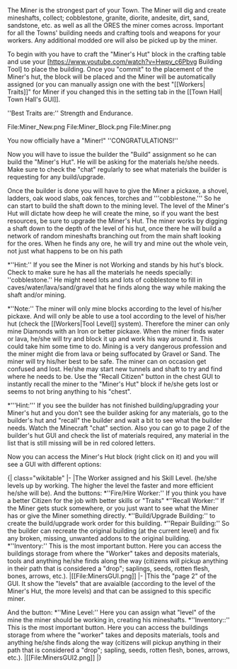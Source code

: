 The Miner is the strongest part of your Town. The Miner will dig and create mineshafts, collect; cobblestone, granite, diorite, andesite, dirt, sand, sandstone, etc. as well as all the ORES the miner comes across. Important for all the Towns' building needs and crafting tools and weapons for your workers. Any additional modded ore will also be picked up by the miner.

To begin with you have to craft the "Miner's Hut" block in the crafting table and use your [https://www.youtube.com/watch?v=Hwpv_c6Pbvg Building Tool] to place the building. Once you "commit" to the placement of the Miner's hut, the block will be placed and the Miner will be automatically assigned (or you can manually assign one with the best  "[[Workers| Traits]]" for Miner if you changed this in the setting tab in the [[Town Hall| Town Hall's GUI]].

''Best Traits are:'' Strength and Endurance.

<gallery style="float:none;width:50%;margin:0 auto;">
File:Miner_New.png
File:Miner_Block.png
File:Miner.png
</gallery>

You now officially have a "Miner!" ''CONGRATULATIONS!''


Now you will have to issue the builder the "Build" assignment so he can build the "Miner's Hut". He will be asking for the materials he/she needs. Make sure to check the "chat" regularly to see what materials the builder is requesting for any build/upgrade.

Once the builder is done you will have to give the Miner a pickaxe, a shovel, ladders, oak wood slabs, oak fences, torches and '''cobblestone.''' So he can start to build the shaft down to the mining level. The level of the Miner's Hut will dictate how deep he will create the mine, so if you want the best resources, be sure to upgrade the Miner's Hut. The miner works by digging a shaft down to the depth of the level of his hut, once there he will build a network of random mineshafts branching out from the main shaft looking for the ores. When he finds any ore, he will try and mine out the whole vein, not just what happens to be on his path

*''Hint:'' If you see the Miner is not Working and stands by his hut's block. Check to make sure he has all the materials he needs specially: ''cobblestone.'' He might need lots and lots of cobblestone to fill in caves/water/lava/sand/gravel that he finds along the way while making the shaft and/or mining.

*''Note:'' The miner will only mine blocks according to the level of his/her pickaxe. And will only be able to use a tool according to the level of his/her hut (check the [[Workers|Tool Level]] system). Therefore the miner can only mine Diamonds with an Iron or better pickaxe. When the miner finds water or lava, he/she will try and block it up and work his way around it. This could take him some time to do. Mining is a very dangerous profession and the miner might die from lava or being suffocated by Gravel or Sand. The miner will try his/her best to be safe. The miner can on occasion get confused and lost. He/she may start new tunnels and shaft to try and find where he needs to be. Use the "Recall Citizen" button in the chest GUI to instantly recall the miner to the "Miner's Hut" block if he/she gets lost or seems to not bring anything to his "chest".

*'''Hint:''' If you see the builder has not finished building/upgrading your Miner's hut and you don't see the builder asking for any materials, go to the builder's hut and "recall" the builder and wait a bit to see what the builder needs. Watch the Minecraft "chat" section. Also you can go to page 2 of the builder's hut GUI and check the list of materials required, any material in the list that is still missing will be in red colored letters.

Now you can access the Miner's Hut block (right click on it) and you will see a GUI with different options:


{| class="wikitable"
|-
|The Worker assigned and his Skill Level. (he/she levels up by working. The higher the level the faster and more efficient he/she will be). And the buttons:
*''Fire/Hire Worker:'' If you think you have a better Citizen for the job with better skills or "Traits"
*''Recall Worker:'' If the Miner gets stuck somewhere, or you just want to see what the Miner has or give the Miner something directly.
*''Build/Upgrade Building:'' to create the build/upgrade work order for this building.
*''Repair Building:'' So the builder can recreate the original building (at the current level) and fix any broken, missing, unwanted addons to the original building.
*''Inventory:'' This is the most important button. Here you can access the buildings storage from where the "Worker" takes and deposits materials, tools and anything he/she finds along the way (citizens will pickup anything in their path that is considered a "drop"; saplings, seeds, rotten flesh, bones, arrows, etc.).
|[[File:MinersGUI.png]]
|-
|This the "page 2" of the GUI. It show the "levels" that are avaialble (according to the level of the Miner's Hut, the more levels) and that can be assigned to this specific miner.

And the button:
*''Mine Level:'' Here you can assign what "level" of the mine the miner should be working in, creating his mineshafts.
*''Inventory::'' This is the most important button. Here you can access the buildings storage from where the "worker" takes and deposits materials, tools and anything he/she finds along the way (citizens will pickup anything in their path that is considered a "drop"; sapling, seeds, rotten flesh, bones, arrows, etc.).
|[[File:MinersGUI2.png]]
|}
